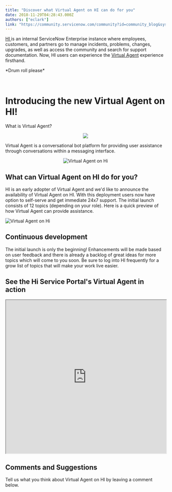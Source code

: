 ```yaml
---
title: "Discover what Virtual Agent on HI can do for you"
date: 2018-11-29T04:28:43.000Z
authors: ["eclark"]
link: "https://community.servicenow.com/community?id=community_blog&sys_id=de246571db0e2f004abd5583ca96194e"
---
```

<p><a href="https://hi.service-now.com/hisp" target="_blank" rel="nofollow">HI </a>is an internal ServiceNow Enterprise instance where employees, customers, and partners go to manage incidents, problems, changes, upgrades, as well as access the community and search for support documentation. Now, HI users can experience the <a href="https://docs.servicenow.com/bundle/london-servicenow-platform/page/administer/virtual-agent/concept/virtual-agent-overview.html" target="_blank" rel="nofollow">Virtual Agent</a> experience firsthand.</p>
<p>*Drum roll please*</p>
<p> </p>
<h1>Introducing the new Virtual Agent on HI!</h1>
<p>What is Virtual Agent?</p>
<center><img style="max-width: 100%; max-height: 480px;" src="6c107a9adbca6f04107d5583ca961905.iix" /></center>
<p>Virtual Agent is a conversational bot platform for providing user assistance through conversations within a messaging interface. </p>
<p style="text-align: center;"><img style="max-width: 100%; max-height: 480px;" src="e13b2256db8667005d782183ca9619e7.iix" alt="Virtual Agent on Hi" /></p>
<h2>What can Virtual Agent on HI do for you?</h2>
<p>HI is an early adopter of Virtual Agent and we&#39;d like to announce the availability of Virtual Agent on HI. With this deployment users now have option to self-serve and get immediate 24x7 support. The initial launch consists of 12 topics (depending on your role). Here is a quick preview of how Virtual Agent can provide assistance.</p>
<p><img src="44d16131dbca2f004abd5583ca96191c.iix" alt="Virtual Agent on Hi" /></p>
<h2>Continuous development</h2>
<p>The initial launch is only the beginning! Enhancements will be made based on user feedback and there is already a backlog of great ideas for more topics which will come to you soon. Be sure to log into HI frequently for a grow list of topics that will make your work live easier. </p>
<h2>See the Hi Service Portal&#39;s Virtual Agent in action</h2>
<p><iframe id="video_tinymce" style="width: 100%; height: 480px;" src="https://www.youtube.com/embed/1o2Wgg9YPxw"></iframe></p>
<h2>Comments and Suggestions </h2>
<p>Tell us what you think about Virtual Agent on HI by leaving a comment below.</p>